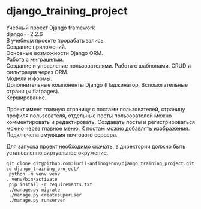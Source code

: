 # django_training_project
Учебный проект Django framework  
django==2.2.6  
В учебном проекте прорабатывались:   
Создание приложений.  
Основные возможности Django ORM.  
Работа с миграциями.  
Создание и управление пользователями.
Работа с шаблонами.
CRUD и фильтрация через ORM.  
Модели и формы.  
Дополнительные компоненты Django (Паджинатор, Вспомогательные страницы flatpages).  
Керширование.

Проект имеет главную страницу с постами пользователей, страницу профиля пользователя, отдельные посты пользователей можно комментировать и редактировать. Создавать посты и регистрироваться можно через главное меню. К постам можно добавлять изображения. Подключена эмуляция почтового сервера. 

Для запуска проект необходимо скачать, в директории должно быть установленно виртуальное окружение.  

    git clone git@github.com:iurii-anfinogenov/django_training_project.git
    cd django_training_project/
     python -m venv venv  
    . venv/bin/activate  
     pip install -r requirements.txt  
     ./manage.py migrate
     ./manage.py createsuperuser
     ./manage.py runserver







